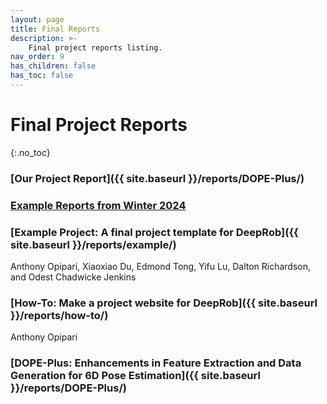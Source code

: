```yaml
---
layout: page
title: Final Reports
description: >-
    Final project reports listing.
nav_order: 9
has_children: false
has_toc: false
---
```


# Final Project Reports
{:.no_toc}


### [Our Project Report]({{ site.baseurl }}/reports/DOPE-Plus/)

### [Example Reports from Winter 2024](https://deeprob.org/w24/reports/)

### [Example Project: A final project template for DeepRob]({{ site.baseurl }}/reports/example/)
Anthony Opipari, Xiaoxiao Du, Edmond Tong, Yifu Lu, Dalton Richardson, and Odest Chadwicke Jenkins

### [How-To: Make a project website for DeepRob]({{ site.baseurl }}/reports/how-to/)
Anthony Opipari

### [DOPE-Plus: Enhancements in Feature Extraction and Data Generation for 6D Pose Estimation]({{ site.baseurl }}/reports/DOPE-Plus/)
